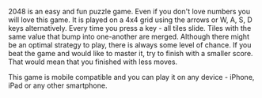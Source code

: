 2048 is an easy and fun puzzle game. Even if you don't love numbers you will love this game. It is played on a 4x4 grid using the arrows or W, A, S, D keys alternatively. Every time you press a key - all tiles slide. Tiles with the same value that bump into one-another are merged. Although there might be an optimal strategy to play, there is always some level of chance. If you beat the game and would like to master it, try to finish with a smaller score. That would mean that you finished with less moves.

This game is mobile compatible and you can play it on any device - iPhone, iPad or any other smartphone.
